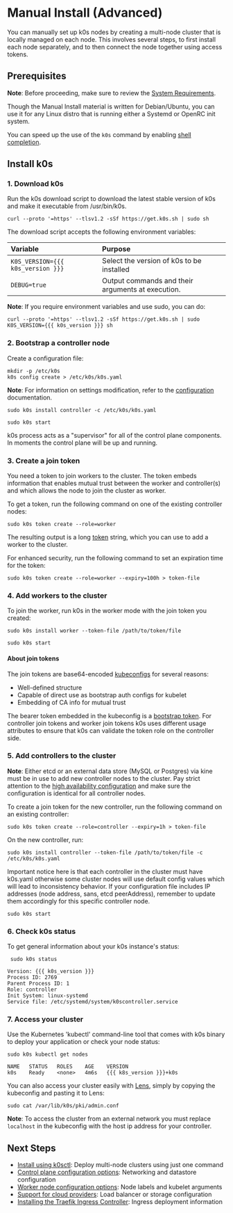 # Manual Install (Advanced)

You can manually set up k0s nodes by creating a multi-node cluster that is locally managed on each node. This involves several steps, to first install each node separately, and to then connect the node together using access tokens.

## Prerequisites

**Note**: Before proceeding, make sure to review the [System Requirements](system-requirements.md).

Though the Manual Install material is written for Debian/Ubuntu, you can use it for any Linux distro that is running either a Systemd or OpenRC init system.

You can speed up the use of the `k0s` command by enabling [shell completion](shell-completion.md).

## Install k0s

### 1. Download k0s

Run the k0s download script to download the latest stable version of k0s and make it executable from /usr/bin/k0s.

```shell
curl --proto '=https' --tlsv1.2 -sSf https://get.k0s.sh | sudo sh
```

The download script accepts the following environment variables:

| Variable                          | Purpose                                           |
|:----------------------------------|:--------------------------------------------------|
| `K0S_VERSION={{{ k0s_version }}}` | Select the version of k0s to be installed         |
| `DEBUG=true`                      | Output commands and their arguments at execution. |

**Note**: If you require environment variables and use sudo, you can do:

```shell
curl --proto '=https' --tlsv1.2 -sSf https://get.k0s.sh | sudo K0S_VERSION={{{ k0s_version }}} sh
```

### 2. Bootstrap a controller node

Create a configuration file:

```shell
mkdir -p /etc/k0s
k0s config create > /etc/k0s/k0s.yaml
```

**Note**: For information on settings modification, refer to the [configuration](configuration.md) documentation.

```shell
sudo k0s install controller -c /etc/k0s/k0s.yaml
```

```shell
sudo k0s start
```

k0s process acts as a "supervisor" for all of the control plane components. In moments the control plane will be up and running.

### 3. Create a join token

You need a token to join workers to the cluster. The token embeds information that enables mutual trust between the worker and controller(s) and which allows the node to join the cluster as worker.

To get a token, run the following command on one of the existing controller nodes:

```shell
sudo k0s token create --role=worker
```

The resulting output is a long [token](#about-join-tokens) string, which you can use to add a worker to the cluster.

For enhanced security, run the following command to set an expiration time for the token:

```shell
sudo k0s token create --role=worker --expiry=100h > token-file
```

### 4. Add workers to the cluster

To join the worker, run k0s in the worker mode with the join token you created:

```shell
sudo k0s install worker --token-file /path/to/token/file
```

```shell
sudo k0s start
```

#### About join tokens

The join tokens are base64-encoded [kubeconfigs](https://kubernetes.io/docs/tasks/access-application-cluster/configure-access-multiple-clusters/) for several reasons:

- Well-defined structure
- Capable of direct use as bootstrap auth configs for kubelet
- Embedding of CA info for mutual trust

The bearer token embedded in the kubeconfig is a [bootstrap token](https://kubernetes.io/docs/reference/access-authn-authz/bootstrap-tokens/). For controller join tokens and worker join tokens k0s uses different usage attributes to ensure that k0s can validate the token role on the controller side.

### 5. Add controllers to the cluster

**Note**: Either etcd or an external data store (MySQL or Postgres) via kine must be in use to add new controller nodes to the cluster. Pay strict attention to the [high availability configuration](high-availability.md) and make sure the configuration is identical for all controller nodes.

To create a join token for the new controller, run the following command on an existing controller:

```shell
sudo k0s token create --role=controller --expiry=1h > token-file
```

On the new controller, run:

```shell
sudo k0s install controller --token-file /path/to/token/file -c /etc/k0s/k0s.yaml
```

Important notice here is that each controller in the cluster must have k0s.yaml otherwise some cluster nodes will use default config values which will lead to inconsistency behavior.
If your configuration file includes IP addresses (node address, sans, etcd peerAddress), remember to update them accordingly for this specific controller node.

```shell
sudo k0s start
```

### 6. Check k0s status

To get general information about your k0s instance's status:

```shell
 sudo k0s status
```

```shell
Version: {{{ k0s_version }}}
Process ID: 2769
Parent Process ID: 1
Role: controller
Init System: linux-systemd
Service file: /etc/systemd/system/k0scontroller.service
```

### 7. Access your cluster

Use the Kubernetes 'kubectl' command-line tool that comes with k0s binary to deploy your application or check your node status:

```shell
sudo k0s kubectl get nodes
```

```shell
NAME   STATUS   ROLES    AGE    VERSION
k0s    Ready    <none>   4m6s   {{{ k8s_version }}}+k0s
```

You can also access your cluster easily with [Lens](https://k8slens.dev/), simply by copying the kubeconfig and pasting it to Lens:

```shell
sudo cat /var/lib/k0s/pki/admin.conf
```

**Note**: To access the cluster from an external network you must replace `localhost` in the kubeconfig with the host ip address for your controller.

## Next Steps

- [Install using k0sctl](k0sctl-install.md): Deploy multi-node clusters using just one command
- [Control plane configuration options](configuration.md): Networking and datastore configuration
- [Worker node configuration options](worker-node-config.md): Node labels and kubelet arguments
- [Support for cloud providers](cloud-providers.md): Load balancer or storage configuration
- [Installing the Traefik Ingress Controller](examples/traefik-ingress.md): Ingress deployment information

